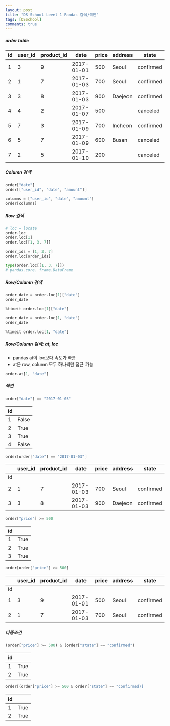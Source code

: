 ```yaml
---
layout: post
title: "DS-School Level 1 Pandas 검색/색인"
tags: [DSSchool]
comments: true
---
```

##### order table

| id | user_id | product_id | date       | price | address | state     |
|----|---------|------------|------------|-------|---------|-----------|
| 1  | 3       | 9          | 2017-01-01 | 500   | Seoul   | confirmed |
| 2  | 1       | 7          | 2017-01-03 | 700   | Seoul   | confirmed |
| 3  | 3       | 8          | 2017-01-03 | 900   | Daejeon | confirmed |
| 4  | 4       | 2          | 2017-01-07 | 500   |         | canceled  |
| 5  | 7       | 3          | 2017-01-09 | 700   | Incheon | confirmed |
| 6  | 5       | 7          | 2017-01-09 | 600   | Busan   | canceled  |
| 7  | 2       | 5          | 2017-01-10 | 200   |         | canceled  |

##### Column 검색
```python
order["date"]
order[["user_id", "date", "amount"]]

columns = ["user_id", "date", "amount"]
order[columns]
```


##### Row 검색
```python
# loc = locate
order.loc
order.loc[1]
order.loc[[1, 3, 7]]

order_ids = [1, 3, 7]
order.loc[order_ids]

type(order.loc[[1, 3, 7]])
# pandas.core. frame.DataFrame
```

##### Row/Column 검색

```python
order_date = order.loc[1]["date"]
order_date

%timeit order.loc[1]["date"]
```

```python
order_date = order.loc[1, "date"]
order_date

%timeit order.loc[1, "date"]
```

##### Row/Column 검색: at, loc
- pandas at이 loc보다 속도가 빠름  
- at은 row, column 모두 하나씩만 접근 가능

```python
order.at[1, "date"]
```

##### 색인

```python
order["date"] == "2017-01-03"
```

| id |       |
|----|-------|
| 1  | False |
| 2  | True  |
| 3  | True  |
| 4  | False |

```python
order[order["date"] == "2017-01-03"]
```

|    | user_id | product_id | date       | price | address | state     |
|----|---------|------------|------------|-------|---------|-----------|
| id |         |            |            |       |         |           |
| 2  | 1       | 7          | 2017-01-03 | 700   | Seoul   | confirmed |
| 3  | 3       | 8          | 2017-01-03 | 900   | Daejeon | confirmed |


```python
order["price"] >= 500
```

| id |      |
|----|------|
| 1  | True |
| 2  | True |
| 3  | True |


```python
order[order["price"] >= 500]
```

|    | user_id | product_id | date       | price | address | state     |
|----|---------|------------|------------|-------|---------|-----------|
| id |         |            |            |       |         |           |
| 1  | 3       | 9          | 2017-01-01 | 500   | Seoul   | confirmed |
| 2  | 1       | 7          | 2017-01-03 | 700   | Seoul   | confirmed |


##### 다중조건

```python
(order["price"] >= 500) & (order["state"] == "confirmed")
```

| id |      |
|----|------|
| 1  | True |
| 2  | True |


```python
order[(order["price"] >= 500 & order["state"] == "confirmed)]
```
| id |      |
|----|------|
| 1  | True |
| 2  | True |
